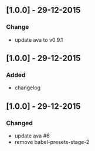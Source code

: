 ## [1.0.0] - 29-12-2015
### Change
- update ava to v0.9.1

## [1.0.0] - 29-12-2015
### Added
- changelog

## [1.0.0] - 29-12-2015
### Changed
- update ava #6
- remove babel-presets-stage-2
